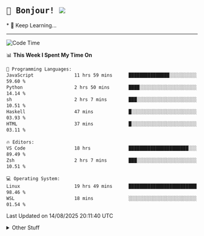
<h2>
    <samp>🎉 Bonjour!  <img src="https://media.giphy.com/media/mGcNjsfWAjY5AEZNw6/giphy.gif" width="50"></samp>
</h2>
* 🧐 Keep Learning...
<hr>

<!--START_SECTION:waka-->
![Code Time](http://img.shields.io/badge/Code%20Time-4%2C076%20hrs%2056%20mins-blue)

📊 **This Week I Spent My Time On** 

```text
💬 Programming Languages: 
JavaScript               11 hrs 59 mins      ███████████████░░░░░░░░░░   59.60 % 
Python                   2 hrs 50 mins       ████░░░░░░░░░░░░░░░░░░░░░   14.14 % 
sh                       2 hrs 7 mins        ███░░░░░░░░░░░░░░░░░░░░░░   10.51 % 
Haskell                  47 mins             █░░░░░░░░░░░░░░░░░░░░░░░░   03.93 % 
HTML                     37 mins             █░░░░░░░░░░░░░░░░░░░░░░░░   03.11 % 

🔥 Editors: 
VS Code                  18 hrs              ██████████████████████░░░   89.49 % 
Zsh                      2 hrs 7 mins        ███░░░░░░░░░░░░░░░░░░░░░░   10.51 % 

💻 Operating System: 
Linux                    19 hrs 49 mins      █████████████████████████   98.46 % 
WSL                      18 mins             ░░░░░░░░░░░░░░░░░░░░░░░░░   01.54 % 
```


 Last Updated on 14/08/2025 20:11:40 UTC
<!--END_SECTION:waka-->

<details >
    <summary>Other Stuff</summary>
<p align="center">
    <img src="https://api.githubtrends.io/user/svg/XmchxUp/langs?time_range=one_year&include_private=True&theme=classic" />
    <img src="https://api.githubtrends.io/user/svg/XmchxUp/repos?time_range=one_year&include_private=True&theme=classic" />
</p>

<table align="center">
  <tr>
    <td width="50%">
     <img width="100%" src="./github-metrics.svg">
    </td>
    <td width="50%">
     <img width="100%" src="./github-metrics/achievements.compact.svg" />
     <img width="100%" src="./github-metrics/wakatime.svg" />
     <img width="100%" src="./github-metrics/stars.svg" />
     <img width="100%" src="https://github-profile-trophy.vercel.app/?username=xmchxup" />
     <img height="110rem" src="https://github-readme-stats.vercel.app/api?username=xmchxup&hide_border=true&show_icons=true&include_all_commits=true&bg_color=0,EC6C6C,FFD479,FFFC79,73FA79&theme=graywhite&locale=en" />
     <img height="110rem" src="https://github-readme-stats.vercel.app/api/top-langs/?username=xmchxup&hide=css,scss,html&langs_count=8&hide_border=true&layout=compact&bg_color=0,73FA79,73FDFF,D783FF&theme=graywhite&locale=en" />
     <img width="100%" src="https://github-readme-streak-stats.herokuapp.com/?user=XmchxUp" />
    </td>
  </tr>
</table>

<!-- GitHub Activity Graph -->
<!--
<table align="center">
  <tr>
    <td colspan="2">
      <img width="100%" src="https://github-readme-activity-graph.vercel.app/graph?username=xmchxup&area=true&hide_border=true&theme=redical" />
    </td>
  </tr>
</table>

</details>
-->

<hr>


<p align="center">
    <i>You can learn anything!</i>
    <p align="center">
        <img src="https://visitor-badge.laobi.icu/badge?page_id=xmchxup" alt="visitor badge"/>       
    </p>
</p>

<!--
<picture>
  <source media="(prefers-color-scheme: dark)" srcset="https://raw.githubusercontent.com/XmchxUp/XmchxUp/output/github-snake-dark.svg" />
  <source media="(prefers-color-scheme: light)" srcset="https://raw.githubusercontent.com/XmchxUp/XmchxUp/output/github-snake.svg" />
  <img alt="github-snake" src="https://raw.githubusercontent.com/XmchxUp/XmchxUp/output/github-snake.svg" />
</picture>
-->
